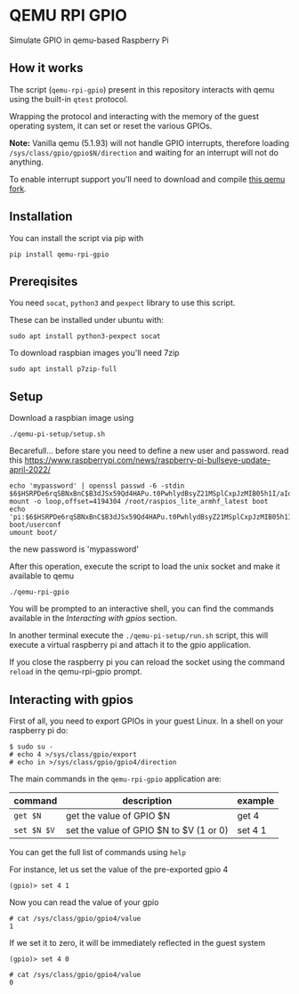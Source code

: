 # QEMU RPI GPIO
Simulate GPIO in qemu-based Raspberry Pi

## How it works
The script (`qemu-rpi-gpio`) present in this repository interacts with qemu 
using the built-in `qtest` protocol.

Wrapping the protocol and interacting with the memory of the guest operating
system, it can set or reset the various GPIOs.

**Note:** Vanilla qemu (5.1.93) will not handle GPIO interrupts, therefore
loading `/sys/class/gpio/gpio$N/direction` and waiting for an interrupt
will not do anything.

To enable interrupt support you'll need to download and compile
[this qemu fork](https://github.com/berdav/qemu).

## Installation
You can install the script via pip with
```
pip install qemu-rpi-gpio
```

## Prereqisites
You need `socat`, `python3` and `pexpect` library to use this
script.

These can be installed under ubuntu with:
```
sudo apt install python3-pexpect socat
```

To download raspbian images you'll need 7zip
```
sudo apt install p7zip-full
```

## Setup
Download a raspbian image using
```
./qemu-pi-setup/setup.sh
```
Becarefull... before stare you need to define a new user and password. 
read this https://www.raspberrypi.com/news/raspberry-pi-bullseye-update-april-2022/
```
echo 'mypassword' | openssl passwd -6 -stdin
$6$HSRPDe6rqSBNxBnC$B3dJSx59Qd4HAPu.t0PwhlydBsyZ21MSplCxpJzMIB05h1I/aIqvNb6MQ35LU28UsVrK3918DHD03hUoCNXbS.
mount -o loop,offset=4194304 /root/raspios_lite_armhf_latest boot
echo 'pi:$6$HSRPDe6rqSBNxBnC$B3dJSx59Qd4HAPu.t0PwhlydBsyZ21MSplCxpJzMIB05h1I/aIqvNb6MQ35LU28UsVrK3918DHD03hUoCNXbS.'> boot/userconf
umount boot/
```
the new password is 'mypassword'

After this operation, execute the script to load the unix socket and make it
available to qemu
```
./qemu-rpi-gpio
```

You will be prompted to an interactive shell, you can find the commands available
in the *Interacting with gpios* section.

In another terminal execute the `./qemu-pi-setup/run.sh` script, this will execute a virtual
raspberry pi and attach it to the gpio application.

If you close the raspberry pi you can reload the socket using the command
`reload` in the qemu-rpi-gpio prompt.

## Interacting with gpios

First of all, you need to export GPIOs in your guest Linux.
In a shell on your raspberry pi do:
```
$ sudo su -
# echo 4 >/sys/class/gpio/export
# echo in >/sys/class/gpio/gpio4/direction
```

The main commands in the `qemu-rpi-gpio` application are:

| command     | description                             | example |
|-------------|-----------------------------------------|---------|
| `get $N`    | get the value of GPIO $N                | get 4   |
| `set $N $V` | set the value of GPIO $N to $V (1 or 0) | set 4 1 |

You can get the full list of commands using `help`

For instance, let us set the value of the pre-exported gpio 4
```
(gpio)> set 4 1
```

Now you can read the value of your gpio 

```
# cat /sys/class/gpio/gpio4/value
1
```

If we set it to zero, it will be immediately reflected in the guest system
```
(gpio)> set 4 0
```
```
# cat /sys/class/gpio/gpio4/value
0
```
